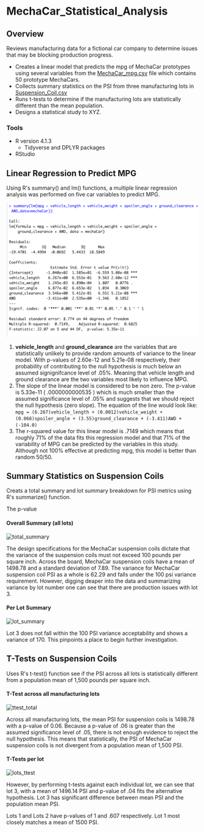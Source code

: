 # MechaCar_Statistical_Analysis

## Overview
Reviews manufacturing data for a fictional car company to determine issues that may be blocking production progress.

- Creates a linear model that predicts the mpg of MechaCar prototypes using several variables from the [MechaCar_mpg.csv](MechaCar_mpg.csv) file which contains 50 prototype MechaCars.
- Collects summary statistics on the PSI from three manufacturing lots in [Suspension_Coil.csv](Suspension_Coil.csv)
- Runs t-tests to determine if the manufacturing lots are statistically different than the mean population.
- Designs a statistical study to XYZ.

### Tools
- R version 4.1.3
  - Tidyverse and DPLYR packages
- RStudio

## Linear Regression to Predict MPG
Using R's summary() and lm() functions, a multiple linear regression analysis was performed on five car variables to predict MPG.


![Linear_Regression](/Resources/linearRegression.png)

1. **vehicle_length** and **ground_clearance** are the variables that are statistically unlikely to provide random amounts of variance to the linear model. With p-values of 2.60e-12 and 5.21e-08 respectively, their probability of contributing to the null hypothesis is much below an assumed signignifcance level of .05%.  Meaning that vehicle length and ground clearance are the two variables most likely to influence MPG.  
2. The slope of the linear model is considered to be non zero. The p-value is 5.33e-11 ( .0000000000535 ) which is much smaller than the assumed significance level of .05% and suggests that we should reject the null hypothesis (zero slope). The equation of the line would look like: 
``` mpg = (6.267)vehicle_length + (0.0012)vehicle_weight + (0.068)spoiler_angle + (3.55)ground_clearance + (-3.411)AWD + (-104.0)```
3. The r-squared value for this linear model is .7149 which means that roughly 71% of the data fits this regression model and that 71% of the variability of MPG can be predicted by the variables in this study. Although not 100% effective at predicting mpg, this model is better than random 50/50.

## Summary Statistics on Suspension Coils

Creats a total summary and lot summary breakdown for PSI metrics using R's summarize() function.

The p-value

#### Overall Summary (all lots)
![total_summary](/Resources/total_summary.png)

The design specifications for the MechaCar suspension coils dictate that the variance of the suspension coils must not exceed 100 pounds per square inch. Across the board, MechaCar suspension coils have a mean of 1498.78 and a standard deviation of 7.89.  The variance for MechaCar suspension coil PSI as a whole is 62.29 and falls under the 100 psi variance requirement.  However, digging deaper into the data and summarizing variance by lot number one can see that there are production issues with lot 3.

#### Per Lot Summary
![lot_summary](/Resources/lot_summary.png)

Lot 3 does not fall within the 100 PSI variance acceptability and shows a variance of 170.  This pinpoints a place to begin further investigation.

## T-Tests on Suspension Coils
Uses R's t-test() function see if the PSI across all lots is statistically different from a population mean of 1,500 pounds per square inch.

#### T-Test across all manufacturing lots
![ttest_total](/Resources/t_test.png)

Across all manufacturing lots, the mean PSI for suspension coils is 1498.78 with a p-value of 0.06.  Because a p-value of .06 is greater than the assumed  significance level of .05, there is not enough evidence to reject the null hypothesis. This means that statistically, the PSI of MechaCar suspension coils is not divergent from a population mean of 1,500 PSI.

#### T-Tests per lot

![lots_ttest](/Resources/lot_ttest.png)

However, by performing t-tests against each individual lot, we can see that lot 3, with a mean of 1496.14 PSI and p-value of .04 fits the alternative hypothesis. Lot 3 has significant difference between mean PSI and the population mean PSI.  

Lots 1 and Lots 2 have p-values of 1 and .607 respectively.  Lot 1 most closely matches a mean of 1500 PSI.
